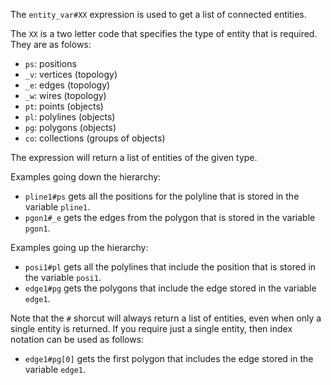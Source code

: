 The `entity_var#XX` expression is used to get a list of connected entities. 

The `XX` is a two letter code that specifies the type of entity that is required. They are as folows:
* `ps`: positions
* `_v`: vertices (topology)
* `_e`: edges (topology)
* `_w`: wires (topology)
* `pt`: points (objects)
* `pl`: polylines (objects)
* `pg`: polygons (objects)
* `co`: collections (groups of objects)

The expression will return a list of entities of the given type.

Examples going down the hierarchy:

* `pline1#ps` gets all the positions for the polyline that is stored in the variable `pline1`.
* `pgon1#_e` gets the edges from the polygon that is stored in the variable `pgon1`.

Examples going up the hierarchy:

* `posi1#pl` gets all the polylines that include the position that is stored in the variable `posi1`.
* `edge1#pg` gets the polygons that include the edge stored in the variable `edge1`.

Note that the `#` shorcut will always return a list of entities, even when only a single entity is returned. If you require just a single entity, then index notation can be used as follows:

* `edge1#pg[0]` gets the first polygon that includes the edge stored in the variable `edge1`.



